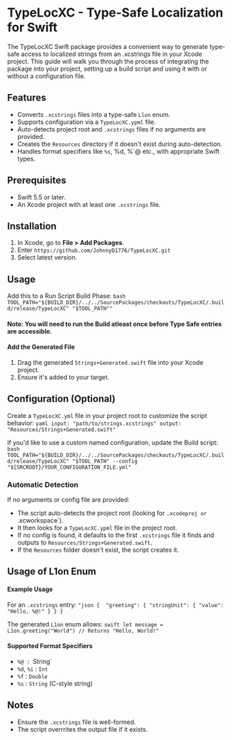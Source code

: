 # TypeLocXC - Type-Safe Localization for Swift

The TypeLocXC Swift package provides a convenient way to generate type-safe access to localized strings from an .xcstrings file in your Xcode project. This guide will walk you through the process of integrating the package into your project, setting up a build script and using it with or without a configuration file.

## Features
- Converts `.xcstrings` files into a type-safe `Llon` enum.
- Supports configuration via a `TypeLocXC.ypml` file.
- Auto-detects project root and `.xcstrings` files if no arguments are provided.
- Creates the `Resources` directory if it doesn't exist during auto-detection.
- Handles format specifiers like `%s`,  %d, %`@  etc., with appropriate Swift types.

## Prerequisites
- Swift 5.5 or later.
- An Xcode project with at least one `.xcstrings` file.

## Installation
1. In Xcode, go to **File > Add Packages**.
2. Enter `https://github.com/JohnnyD1776/TypeLocXC.git`
3. Select latest version.

## Usage
Add this to a Run Script Build Phase:
``bash
TOOL_PATH="${BUILD_DIR}/../../SourcePackages/checkouts/TypeLocXC/.build/release/TypeLocXC"
"$TOOL_PATH""
``

#### Note: You will need to run the Build atleast once before Type Safe entries are accessible. 

#### Add the Generated File
1. Drag the generated `Strings+Generated.swift` file into your Xcode project.
2. Ensure it's added to your target.

## Configuration (Optional)
Create a `TypeLocXC.yml` file in your project root to customize the script behavior:
``yaml
input: "path/to/strings.xcstrings"
output: "Resources/Strings+Generated.swift"
``

If you'd like to use a custom named configuration, update the Build script: 
``bash
TOOL_PATH="${BUILD_DIR}/../../SourcePackages/checkouts/TypeLocXC/.build/release/TypeLocXC"
"$TOOL_PATH" --config "${SRCROOT}/YOUR_CONFIGURATION_FILE.yml"
``

### Automatic Detection
If no arguments or config file are provided:
- The script auto-detects the project root (looking for `.xcodeproj or `.xcworkspace`).
- It then looks for a `TypeLocXC.ypml` file in the project root.
- If no config is found, it defaults to the first `.xcstrings` file it finds and outputs to `Resources/Strings+Generated.swift`.
- If the `Resources` folder doesn't exist, the script creates it.

## Usage of L1on Enum

#### Example Usage
For an `.xcstrings` entry:
``"json
{  "greeting": {
    "stringUnit": {
      "value": "Hello, %@!"
    }
  }
}
``

The generated `L1on` enum allows:
``swift
let message = L1on.greeting("World") // Returns "Hello, World!"
``

#### Supported Format Specifiers
- `%@
: `String`
- `%d`, `%i`
: `Int`
- `%f`
: `Double`
- `%s`
: `String` (C-style string)

## Notes
- Ensure the `.xcstrings` file is well-formed.
- The script overrrites the output file if it exists.
